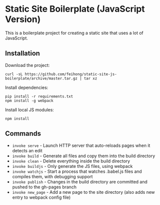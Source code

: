# Static Site Boilerplate (JavaScript Version)

This is a boilerplate project for creating a static site that uses a lot of JavaScript.

## Installation

Download the project:

```
curl -sL https://github.com/feihong/static-site-js-boilerplate/archive/master.tar.gz | tar xz
```

Install dependencies:

```
pip install -r requirements.txt
npm install -g webpack
```

Install local JS modules:

```
npm install
```

## Commands

- `invoke serve` - Launch HTTP server that auto-reloads pages when it detects an edit
- `invoke build` - Generate all files and copy them into the build directory
- `invoke clean` - Delete everything inside the build directory
- `invoke buildjs` - Only generate the JS files, using webpack
- `invoke watchjs` - Start a process that watches .babel.js files and compiles them, with debugging support
- `invoke publish` - Changes in the build directory are committed and pushed to the gh-pages branch
- `invoke new_page` - Add a new page to the site directory (also adds new entry to webpack config file)
